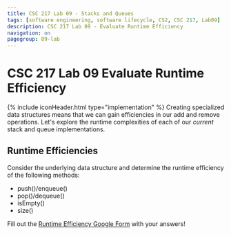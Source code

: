 ```yaml
---
title: CSC 217 Lab 09 - Stacks and Queues
tags: [software engineering, software lifecycle, CS2, CSC 217, Lab09]
description: CSC 217 Lab 09 - Evaluate Runtime Efficiency
navigation: on
pagegroup: 09-lab
---
```


# CSC 217 Lab 09 Evaluate Runtime Efficiency
{% include iconHeader.html type="implementation" %}
Creating specialized data structures means that we can gain efficiencies in our add and remove operations.  Let's explore the runtime complexities of each of our *current* stack and queue implementations.


## Runtime Efficiencies
Consider the underlying data structure and determine the runtime efficiency of the following methods:

  * push()/enqueue()
  * pop()/dequeue()
  * isEmpty()
  * size()
  
Fill out the [Runtime Efficiency Google Form](https://docs.google.com/a/ncsu.edu/forms/d/e/1FAIpQLScFwP_39IRO3n9LqtmXgkqRUGZUBS9RwQhmkuL_oIlINvKytw/viewform) with your answers!

